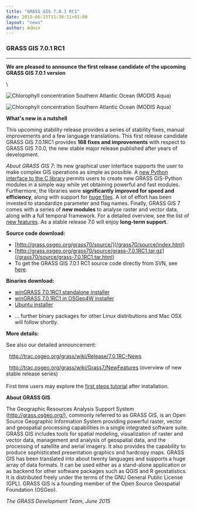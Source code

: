 ```yaml
---
title: "GRASS GIS 7.0.1 RC1"
date: 2015-06-15T11:36:11+01:00
layout: "news"
author: Admin
---
```


### GRASS GIS 7.0.1 RC1

------------------------------------------------------------------------

**We are pleased to announce the **first release candidate** of the
upcoming GRASS GIS 7.0.1 version**

\


  ![Chlorophyll concentration Southern Atlantic Ocean (MODIS Aqua)](/images/news/grass70_temporal_chlorophyll.png)
  
  ![Chlorophyll concentration Southern Atlantic Ocean (MODIS Aqua)](//images/news/grass70_temporal_chlorophyll_anim_medium.gif)

**What's new in a nutshell**

This upcoming stability release provides a series of stability fixes,
manual improvements and a few language translations. This first release
candidate GRASS GIS 7.0.1RC1 provides **168 fixes and improvements**
with respect to GRASS GIS 7.0.0, the new stable major release published
after years of development.

*About GRASS GIS 7*: Its new graphical user interface supports the user
to make complex GIS operations as simple as possible. A [new Python
interface to the C
library](/grass70/manuals/libpython/index.html) permits users
to create new GRASS GIS-Python modules in a simple way while yet
obtaining powerful and fast modules. Furthermore, the libraries were
**significantly improved for speed and efficiency**, along with support
for [huge
files](http://grasswiki.osgeo.org/wiki/Category:Massive_data_analysis).
A lot of effort has been invested to standardize parameter and flag
names. Finally, GRASS GIS 7 comes with a series of **new modules** to
analyse raster and vector data, along with a full temporal framework.
For a detailed overview, see the list of [new
features](http://trac.osgeo.org/grass/wiki/Grass7/NewFeatures). As a
stable release 7.0 will enjoy **long-term support**.

**Source code download:**

-   [http://grass.osgeo.org/grass70/source/](/grass70/source/index.html)
-   [http://grass.osgeo.org/grass70/source/grass-7.0.1RC1.tar.gz](/grass70/source/grass-7.0.1RC1.tar.html)
-   To get the GRASS GIS 7.0.1 RC1 source code directly from SVN, see
    [here](http://trac.osgeo.org/grass/wiki/Release/7.0.1RC-News).

**Binaries download:**

-   [winGRASS 7.0.1RC1 standalone
    installer](/grass70/binary/mswindows/native/WinGRASS-7.0.1RC1-1-Setup.html)
-   [winGRASS 7.0.1RC1 in OSGeo4W
    installer](http://trac.osgeo.org/osgeo4w/wiki/pkg-grass)
-   [Ubuntu
    installer](https://launchpad.net/~grass/+archive/ubuntu/grass-stable)

<!-- -->

-   \... further binary packages for other Linux distributions and Mac
    OSX will follow shortly.

**More details:**

See also our detailed announcement:


  <http://trac.osgeo.org/grass/wiki/Release/7.0.1RC-News>



  <http://trac.osgeo.org/grass/wiki/Grass7/NewFeatures> (overview of new
stable release series)\
\
First time users may explore the [first steps
tutorial](/documentation/first-time-users/index.html) after
installation.


**About GRASS GIS**

The Geographic Resources Analysis Support System
([http://grass.osgeo.org/)](/index.html), commonly referred
to as GRASS GIS, is an Open Source Geographic Information System
providing powerful raster, vector and geospatial processing capabilities
in a single integrated software suite. GRASS GIS includes tools for
spatial modeling, visualization of raster and vector data, management
and analysis of geospatial data, and the processing of satellite and
aerial imagery. It also provides the capability to produce sophisticated
presentation graphics and hardcopy maps. GRASS GIS has been translated
into about twenty languages and supports a huge array of data formats.
It can be used either as a stand-alone application or as backend for
other software packages such as QGIS and R geostatistics. It is
distributed freely under the terms of the GNU General Public License
(GPL). GRASS GIS is a founding member of the Open Source Geospatial
Foundation (OSGeo).

*The GRASS Development Team, June 2015*

